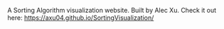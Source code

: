 A Sorting Algorithm visualization website. Built by Alec Xu. Check it out here: https://axu04.github.io/SortingVisualization/
